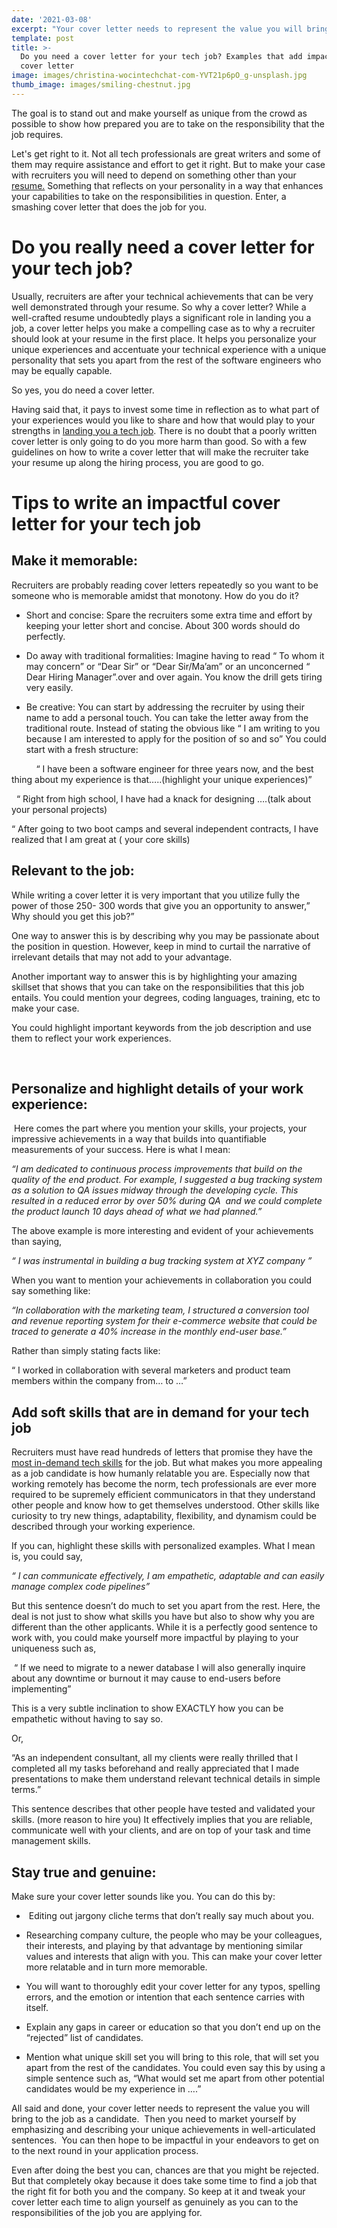 ```yaml
---
date: '2021-03-08'
excerpt: "Your cover letter needs to represent the value you will bring to the job as a candidate.\_ Then you need to market yourself by emphasizing and describing your unique achievements in well-articulated sentences.\_ You can then hope to be impactful in your endeavors to get on to the next round in your application process.\_\n\n\n"
template: post
title: >-
  Do you need a cover letter for your tech job? Examples that add impact to your
  cover letter
image: images/christina-wocintechchat-com-YVT21p6pO_g-unsplash.jpg
thumb_image: images/smiling-chestnut.jpg
---
```

The goal is to stand out and make yourself as unique from the crowd as possible to show how prepared you are to take on the responsibility that the job requires. 

Let's get right to it. Not all tech professionals are great writers and some of them may require assistance and effort to get it right. But to make your case with recruiters you will need to depend on something other than your [resume.](https://autechjobs.com/blog/tips-to-refine-tech-resume/) Something that reflects on your personality in a way that enhances your capabilities to take on the responsibilities in question. Enter, a smashing cover letter that does the job for you. 

# Do you really need a cover letter for your tech job?

Usually, recruiters are after your technical achievements that can be very well demonstrated through your resume. So why a cover letter? While a well-crafted resume undoubtedly plays a significant role in landing you a job, a cover letter helps you make a compelling case as to why a recruiter should look at your resume in the first place. It helps you personalize your unique experiences and accentuate your technical experience with a unique personality that sets you apart from the rest of the software engineers who may be equally capable. 

So yes, you do need a cover letter. 

Having said that, it pays to invest some time in reflection as to what part of your experiences would you like to share and how that would play to your strengths in [landing you a tech job](https://autechjobs.com/blog/find-tech-job-foreigner/). There is no doubt that a poorly written cover letter is only going to do you more harm than good. So with a few guidelines on how to write a cover letter that will make the recruiter take your resume up along the hiring process, you are good to go. 

# Tips to write an impactful cover letter for your tech job

## Make it memorable: 

Recruiters are probably reading cover letters repeatedly so you want to be someone who is memorable amidst that monotony. How do you do it? 

*   Short and concise: Spare the recruiters some extra time and effort by keeping your letter short and concise. About 300 words should do perfectly.

*   Do away with traditional formalities: Imagine having to read “ To whom it may concern” or “Dear Sir” or “Dear Sir/Ma’am” or an unconcerned “ Dear Hiring Manager”.over and over again. You know the drill gets tiring very easily. 

*   Be creative: You can start by addressing the recruiter by using their name to add a personal touch. You can take the letter away from the traditional route. Instead of stating the obvious like “ I am writing to you because I am interested to apply for the position of so and so” You could start with a fresh structure:

          “ I have been a software engineer for three years now, and the best thing about my experience is that…..(highlight your unique experiences)”

  “ Right from high school, I have had a knack for designing ….(talk about your personal projects)

“ After going to two boot camps and several independent contracts, I have realized that I am great at ( your core skills) 

## Relevant to the job: 

While writing a cover letter it is very important that you utilize fully the power of those 250- 300 words that give you an opportunity to answer,” Why should you get this job?” 

One way to answer this is by describing why you may be passionate about the position in question. However, keep in mind to curtail the narrative of irrelevant details that may not add to your advantage. 

Another important way to answer this is by highlighting your amazing skillset that shows that you can take on the responsibilities that this job entails. You could mention your degrees, coding languages, training, etc to make your case. 

You could highlight important keywords from the job description and use them to reflect your work experiences. 

 

## Personalize and highlight details of your work experience:

 Here comes the part where you mention your skills, your projects, your impressive achievements in a way that builds into quantifiable measurements of your success. Here is what I mean: 

*“I am dedicated to continuous process improvements that build on the quality of the end product. For example, I suggested a bug tracking system as a solution to QA issues midway through the developing cycle. This resulted in a reduced error by over 50% during QA  and we could complete the product launch 10 days ahead of what we had planned.”*

The above example is more interesting and evident of your achievements than saying,

*“ I was instrumental in building a bug tracking system at XYZ company ”*

When you want to mention your achievements in collaboration you could say something like: 

*“In collaboration with the marketing team, I structured a conversion tool and revenue reporting system for their e-commerce website that could be traced to generate a 40% increase in the monthly end-user base.”*

Rather than simply stating facts like:

“ I worked in collaboration with several marketers and product team members within the company from… to …” 

## Add soft skills that are in demand for your tech job

Recruiters must have read hundreds of letters that promise they have the [most in-demand tech skills](https://autechjobs.com/blog/tech-jobs-in-demand/) for the job. But what makes you more appealing as a job candidate is how humanly relatable you are. Especially now that working remotely has become the norm, tech professionals are ever more required to be supremely efficient communicators in that they understand other people and know how to get themselves understood. Other skills like curiosity to try new things, adaptability, flexibility, and dynamism could be described through your working experience.

If you can, highlight these skills with personalized examples. What I mean is, you could say, 

*“ I can communicate effectively, I am empathetic, adaptable and can easily manage complex code pipelines”*

But this sentence doesn’t do much to set you apart from the rest. Here, the deal is not just to show what skills you have but also to show why you are different than the other applicants. While it is a perfectly good sentence to work with, you could make yourself more impactful by playing to your uniqueness such as,

 “ If we need to migrate to a newer database I will also generally inquire about any downtime or burnout it may cause to end-users before implementing” 

This is a very subtle inclination to show EXACTLY how you can be empathetic without having to say so. 

Or, 

“As an independent consultant, all my clients were really thrilled that I completed all my tasks beforehand and really appreciated that I made presentations to make them understand relevant technical details in simple terms.” 

This sentence describes that other people have tested and validated your skills. (more reason to hire you) It effectively implies that you are reliable, communicate well with your clients, and are on top of your task and time management skills. 

## Stay true and genuine: 

Make sure your cover letter sounds like you. You can do this by: 

*    Editing out jargony cliche terms that don’t really say much about you. 

*   Researching company culture, the people who may be your colleagues, their interests, and playing by that advantage by mentioning similar values and interests that align with you. This can make your cover letter more relatable and in turn more memorable. 

*   You will want to thoroughly edit your cover letter for any typos, spelling errors, and the emotion or intention that each sentence carries with itself. 

*   Explain any gaps in career or education so that you don’t end up on the “rejected” list of candidates. 

*   Mention what unique skill set you will bring to this role, that will set you apart from the rest of the candidates. You could even say this by using a simple sentence such as, “What would set me apart from other potential candidates would be my experience in ….”

All said and done, your cover letter needs to represent the value you will bring to the job as a candidate.  Then you need to market yourself by emphasizing and describing your unique achievements in well-articulated sentences.  You can then hope to be impactful in your endeavors to get on to the next round in your application process. 

Even after doing the best you can, chances are that you might be rejected. But that completely okay because it does take some time to find a job that the right fit for both you and the company. So keep at it and tweak your cover letter each time to align yourself as genuinely as you can to the responsibilities of the job you are applying for.

 

 

 

 

 

 

 
